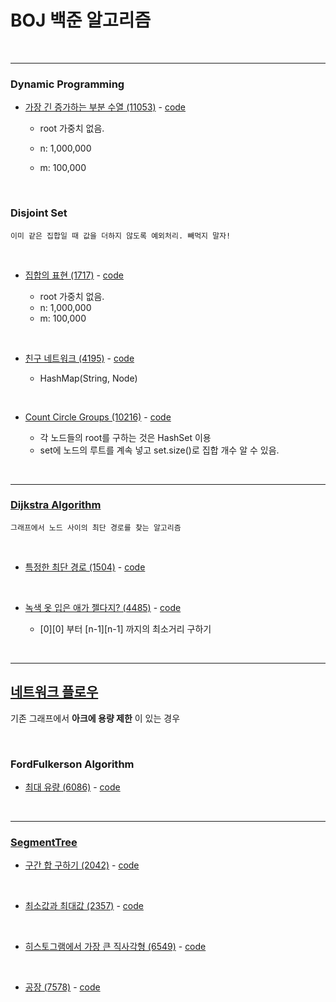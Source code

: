 # BOJ 백준 알고리즘

&nbsp;

---

### Dynamic Programming

- [가장 긴 증가하는 부분 수열 (11053)](https://www.acmicpc.net/problem/11053) - [code](./DP/_11053.java)
  - root 가중치 없음.
  - n: 1,000,000  
  - m: 100,000

    &nbsp;
    &nbsp;

### Disjoint Set

`이미 같은 집합일 때 값을 더하지 않도록 예외처리. 빼먹지 말자!`

&nbsp;

- [집합의 표현 (1717)](https://www.acmicpc.net/problem/1717) - [code](./_1717.java)
  - root 가중치 없음.
  - n: 1,000,000  
  - m: 100,000

  &nbsp;

- [친구 네트워크 (4195)](https://www.acmicpc.net/problem/4195) - [code](./_4195disjointSet.java)
  - HashMap(String, Node)

  &nbsp;

- [Count Circle Groups (10216)](https://www.acmicpc.net/problem/10216) - [code](./_10216.java)
  - 각 노드들의 root를 구하는 것은 HashSet 이용 
  - set에 노드의 루트를 계속 넣고 set.size()로 집합 개수 알 수 있음.



  &nbsp;
  &nbsp;

---

### [Dijkstra Algorithm](https://m.blog.naver.com/PostView.nhn?blogId=ndb796&logNo=221234424646&referrerCode=0&searchKeyword=%EB%8B%A4%EC%9D%B5%EC%8A%A4%ED%8A%B8%EB%9D%BC)

`그래프에서 노드 사이의 최단 경로를 찾는 알고리즘`

&nbsp;

- [특정한 최단 경로 (1504)](https://www.acmicpc.net/problem/1504) - [code](./_1504Dijkstra.java)

  &nbsp;

- [녹색 옷 입은 애가 젤다지? (4485)](https://www.acmicpc.net/problem/4485) - [code](./_4485Dijkstra.java)
  - [0][0] 부터 [n-1][n-1] 까지의 최소거리 구하기

&nbsp;
&nbsp;

---

## [네트워크 플로우](http://coderkoo.tistory.com/4)

기존 그래프에서 **아크에 용량 제한** 이 있는 경우

&nbsp;

### FordFulkerson Algorithm

- [최대 유량 (6086)](https://www.acmicpc.net/problem/6086) - [code](./NetworkFlow/_6086FordFulkerson.java)


  &nbsp;
  &nbsp;

---

### [SegmentTree](https://m.blog.naver.com/ndb796/221282210534)

- [구간 합 구하기 (2042)](https://www.acmicpc.net/problem/2042) - [code](./SegmentTree/_2042.java)

&nbsp;

- [최소값과 최대값 (2357)](https://www.acmicpc.net/problem/2357) - [code](./SegmentTree/_2357.java)

&nbsp;

- [히스토그램에서 가장 큰 직사각형 (6549)](https://www.acmicpc.net/problem/6549) - [code](./SegmentTree/_6549.java)

&nbsp;

- [공장 (7578)](https://www.acmicpc.net/problem/7578) - [code](./SegmentTree/_7578.java)


&nbsp;
&nbsp;
